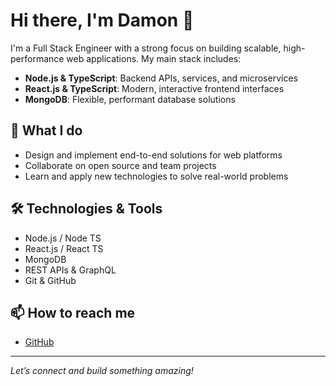 # Hi there, I'm Damon 👋

I'm a Full Stack Engineer with a strong focus on building scalable, high-performance web applications. My main stack includes:

- **Node.js & TypeScript**: Backend APIs, services, and microservices
- **React.js & TypeScript**: Modern, interactive frontend interfaces
- **MongoDB**: Flexible, performant database solutions

## 🤝 What I do
- Design and implement end-to-end solutions for web platforms
- Collaborate on open source and team projects
- Learn and apply new technologies to solve real-world problems

## 🛠️ Technologies & Tools
- Node.js / Node TS
- React.js / React TS
- MongoDB
- REST APIs & GraphQL
- Git & GitHub

## 📫 How to reach me
- [GitHub](https://github.com/DamonKert)

---

*Let’s connect and build something amazing!*
